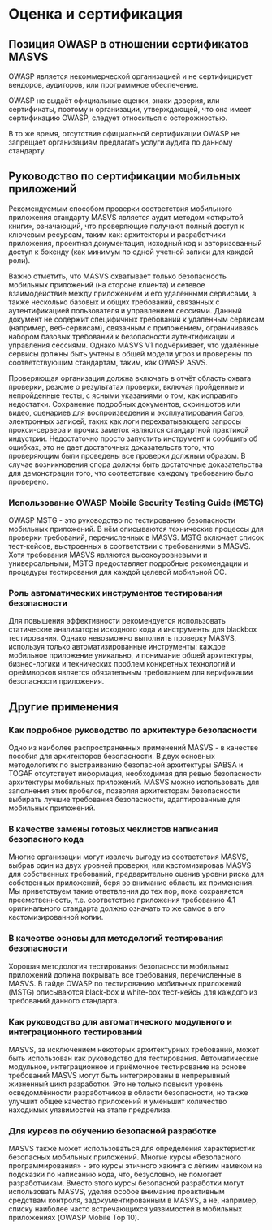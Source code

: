 # Оценка и сертификация

## Позиция OWASP в отношении сертификатов MASVS

OWASP является некоммерческой организацией и не сертифицирует вендоров, аудиторов, или программное обеспечение.

OWASP не выдаёт официальные оценки, знаки доверия, или сертификаты, поэтому к организации, утверждающей, что она имеет сертификацию OWASP, следует относиться с осторожностью.

В то же время, отсутствие официальной сертификации OWASP не запрещает организациям предлагать услуги аудита по данному стандарту.

## Руководство по сертификации мобильных приложений

Рекомендуемым способом проверки соответствия мобильного приложения стандарту MASVS является аудит методом  «открытой книги», означающий, что проверяющие получают полный доступ к ключевым ресурсам, таким как: архитекторы и разработчики приложения, проектная документация, исходный код и авторизованный доступ к бэкенду (как минимум по одной учетной записи для каждой роли).

Важно отметить, что MASVS охватывает только безопасность мобильных приложений (на стороне клиента) и сетевое взаимодействие между приложением и его удалёнными сервисами, а также несколько базовых и общих требований, связанных с аутентификацией пользователя и управлением сессиями. Данный документ не содержит специфичных требований к удаленным сервисам (например, веб-сервисам), связанным с приложением, ограничиваясь набором базовых требований к безопасности аутентификации и управления сессиями. Однако MASVS V1 подчёркивает, что удалённые сервисы должны быть учтены в общей модели угроз и проверены по соответствующим стандартам, таким, как OWASP ASVS.

Проверяющая организация должна включать в отчёт область охвата проверки, резюме о результатах проверки, включая пройденные и непройденные тесты, с ясными указаниями о том, как исправить недостатки. Сохранение подробных документов, скриншотов или видео, сценариев для воспроизведения и эксплуатирования багов, электронных записей, таких как логи перехватывающего запросы прокси-сервера и прочих заметок являются стандартной практикой индустрии. Недостаточно просто запустить инструмент и сообщить об ошибках, это не дает достаточных доказательств того, что проверяющим были проведены все проверки должным образом. В случае возникновения спора должны быть достаточные доказательства для демонстрации того, что соответствие каждому требованию было проверено.

### Использование OWASP Mobile Security Testing Guide (MSTG)

OWASP MSTG - это руководство по тестированию безопасности мобильных приложений. В нём описываются технические процессы для проверки требований, перечисленных в MASVS. MSTG включает список тест-кейсов, выстроенных в соответствии с требованиями в MASVS. Хотя требования MASVS являются высокоуровневыми и универсальными, MSTG предоставляет подробные рекомендации и процедуры тестирования для каждой целевой мобильной ОС.

### Роль автоматических инструментов тестирования безопасности

Для повышения эффективности рекомендуется использовать статические анализаторы исходного кода и инструменты для blackbox тестирования. Однако невозможно выполнить проверку MASVS, используя только автоматизированные инструменты: каждое мобильное приложение уникально, и понимание общей архитектуры, бизнес-логики и технических проблем конкретных технологий и фреймворков является обязательным требованием для верификации безопасности приложения.

## Другие применения

### Как подробное руководство по архитектуре безопасности

Одно из наиболее распространенных применений MASVS - в качестве пособия для архитекторов безопасности. В двух  основных методологиях по выстраиванию безопасной архитектуры SABSA и TOGAF отсутствует информация, необходимая для ревью безопасности архитектуры мобильных приложений. MASVS можно использовать для заполнения этих пробелов, позволяя архитекторам безопасности выбирать лучшие требования безопасности, адаптированные для мобильных приложений.

### В качестве замены готовых чеклистов написания безопасного кода

Многие организации могут извлечь выгоду из соответствия MASVS, выбрав один из двух уровней проверки, или кастомизировав MASVS для собственных требований, предварительно оценив уровни риска для собственных приложений, беря во внимание область их применения. Мы приветствуем такие ответвления до тех пор, пока сохраняется преемственность, т.е. соответствие приложения требованию 4.1 оригинального стандарта должно означать то же самое в его кастомизированной копии.

### В качестве основы для методологий тестирования безопасности

Хорошая методология тестирования безопасности мобильных приложений должна покрывать все требования, перечисленные в MASVS. В гайде OWASP по тестированию мобильных приложений (MSTG) описываются black-box и white-box тест-кейсы для каждого из требований данного стандарта.

### Как руководство для автоматического модульного и интеграционного тестирований

MASVS, за исключением некоторых архитектурных требований, может быть использован как руководство для тестирования. Автоматические модульное, интеграционное и приёмочное тестирование на основе требований MASVS могут быть интегрированы в непрерывный жизненный цикл разработки. Это не только повысит уровень осведомлённости разработчиков в области безопасности, но также улучшит общее качество приложений и уменьшит количество находимых уязвимостей на этапе предрелиза.

### Для курсов по обучению безопасной разработке

MASVS также может использоваться для определения характеристик безопасных мобильных приложений. Многие курсы «безопасного программирования» - это курсы этичного хакинга с лёгким намеком на подсказки по написанию кода, что, безусловно, не помогает разработчикам. Вместо этого курсы безопасной разработки могут использовать MASVS, уделяя особое внимание проактивным средствам контроля, задокументированным в MASVS, а не, например, списку наиболее часто встречающихся уязвимостей в мобильных приложениях (OWASP Mobile Top 10).
